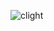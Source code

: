 ![clight](https://external-content.duckduckgo.com/iu/?u=https%3A%2F%2Fwww.mundodomarketing.com.br%2Fassets%2Fimg%2Flancamentos%2Fimagem%2Fae983ac89745819e8087c9d405cce363.jpg&f=1&nofb=1)
